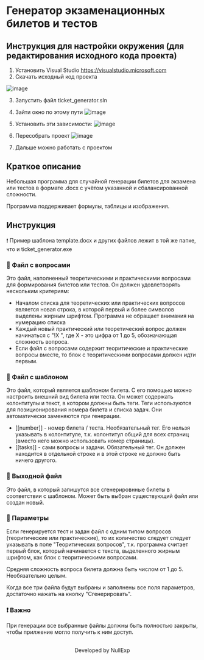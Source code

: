 # Генератор экзаменационных билетов и тестов
## Инструкция для настройки окружения (для редактирования исходного кода проекта)
1) Установить Visual Studio https://visualstudio.microsoft.com
2) Скачать исходный код проекта

![image](https://github.com/NullExp-Team/ticket_generator/assets/34741787/0b85d0d9-c4e4-4154-8248-302d0bb6230b)

3) Запустить файл ticket_generator.sln
4) Зайти окно по этому пути 
![image](https://github.com/NullExp-Team/ticket_generator/assets/34741787/2491f9fc-8a1f-4de3-a5e6-66baf43fb54d)

5) Установить эти зависимости:
![image](https://github.com/NullExp-Team/ticket_generator/assets/34741787/87aa0174-78aa-4bf3-968d-d861af182115)

6) Пересобрать проект
![image](https://github.com/NullExp-Team/ticket_generator/assets/34741787/2b7635de-f50d-40a6-b0b9-eb40a72015c7)

4) Дальше можно работать с проектом


## Краткое описание
Небольшая программа для случайной генерации билетов для экзамена или тестов в формате .docx с учётом указанной и сбалансированной сложности.

Программа поддерживает формулы, таблицы и изображения.
## Инструкция

❗ Пример шаблона template.docx и других файлов лежит в той же папке, что и ticket_generator.exe

### 📂 Файл с вопросами
Это файл, наполненный теоретическими и практическими вопросами для формирования билетов или тестов.
Он должен удовлетворять нескольким критериям:
- Началом списка для теоретических или практических вопросов является новая строка, в которой первый и более символов выделены жирным шрифтом. Программа не обращает внимания на нумерацию списка
- Каждый новый практический или теоретический вопрос должен начинаться с "!Х ", где Х - это цифра от 1 до 5, обозначающая сложность вопроса.
- Если файл с вопросами содержит теоритические и практические вопросы вместе, 
то блок с теоритическими вопросами должен идти первым.


### 📂 Файл с шаблоном
Это файл, который является шаблоном билета. С его помощью можно настроить внешний вид билета или теста.
Он может содержать колонтитулы и текст, в котором должны быть теги.
Теги используются для позиционирования номера билета и списка задач. Они автоматически заменяются при генерации.
- [[number]] - номер билета / теста. Необязательный тег. Его нельзя указывать в колонтитуле,
т.к. колонтитул общий для всех страниц (вместо него можно использовать номер страницы).
- [[tasks]] - сами вопросы и задачи. Обязательный тег. 
Он должен находится в отдельной строке и в этой строке не должно быть ничего другого.


### 📂 Выходной файл
Это файл, в который запишутся все сгенерировнные билеты в соответствии с шаблоном.
Может быть выбран существующий файл или создан новый. 

### 🔧 Параметры

Если генерируется тест и задан файл с одним типом вопросов (теоритические или практические),
то их количество следует следует указывать в поле "Теоритических вопросов", 
т.к. программа считает первый блок, который начинается с текста, выделенного жирным шрифтом,
как блок с теоритическими вопросами.

Средняя сложность вопроса билета должна быть числом от 1 до 5. Необязательно целым.

Когда все три файла будут выбраны и заполнены все поля параметров, достаточно нажать на кнопку "Сгенерировать".
### ❗ Важно
При генерации все выбранные файлы должны быть полностью закрыты, чтобы прилжение могло получить к ним доступ.

<p align="center">
 <br>
 Developed by NullExp
</p>
